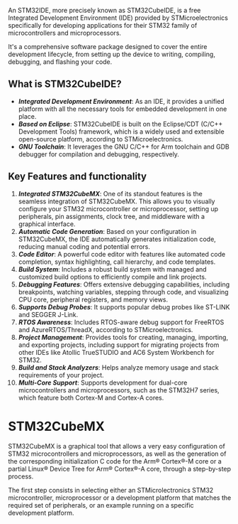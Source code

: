 An STM32IDE, more precisely known as STM32CubeIDE, is a free Integrated Development Environment (IDE) provided by STMicroelectronics specifically for developing applications for their STM32 family of microcontrollers and microprocessors.

It's a comprehensive software package designed to cover the entire development lifecycle, from setting up the device to writing, compiling, debugging, and flashing your code.

## What is STM32CubeIDE?

* ***Integrated Development Environment***: As an IDE, it provides a unified platform with all the necessary tools for embedded development in one place.
* ***Based on Eclipse***: STM32CubeIDE is built on the Eclipse/CDT (C/C++ Development Tools) framework, which is a widely used and extensible open-source platform, according to STMicroelectronics.
* ***GNU Toolchain***: It leverages the GNU C/C++ for Arm toolchain and GDB debugger for compilation and debugging, respectively.

## Key Features and functionality

1. ***Integrated STM32CubeMX***: One of its standout features is the seamless integration of STM32CubeMX. This allows you to visually configure your STM32 microcontroller or microprocessor, setting up peripherals, pin assignments, clock tree, and middleware with a graphical interface.
2. ***Automatic Code Generation***: Based on your configuration in STM32CubeMX, the IDE automatically generates initialization code, reducing manual coding and potential errors.
3. ***Code Editor***: A powerful code editor with features like automated code completion, syntax highlighting, call hierarchy, and code templates.
4. ***Build System***: Includes a robust build system with managed and customized build options to efficiently compile and link projects.
5. ***Debugging Features***: Offers extensive debugging capabilities, including breakpoints, watching variables, stepping through code, and visualizing CPU core, peripheral registers, and memory views.
6. ***Supports Debug Probes***: It supports popular debug probes like ST-LINK and SEGGER J-Link.
7. ***RTOS Awareness***: Includes RTOS-aware debug support for FreeRTOS and AzureRTOS/ThreadX, according to STMicroelectronics.
8. ***Project Management***: Provides tools for creating, managing, importing, and exporting projects, including support for migrating projects from other IDEs like Atollic TrueSTUDIO and AC6 System Workbench for STM32.
9. ***Build and Stack Analyzers***: Helps analyze memory usage and stack requirements of your project.
10. ***Multi-Core Support***: Supports development for dual-core microcontrollers and microprocessors, such as the STM32H7 series, which feature both Cortex-M and Cortex-A cores.


# STM32CubeMX

STM32CubeMX is a graphical tool that allows a very easy configuration of STM32 microcontrollers and microprocessors, as well as the generation of the corresponding initialization C code for the Arm® Cortex®-M core or a partial Linux® Device Tree for Arm® Cortex®-A core, through a step-by-step process.

The first step consists in selecting either an STMicrolectronics STM32 microcontroller, microprocessor or a development platform that matches the required set of peripherals, or an example running on a specific development platform.

